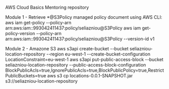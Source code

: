 AWS Cloud Basics Mentoring repository

Module 1 - Retrieve *@S3Policy managed policy document using AWS CLI:
aws iam get-policy --policy-arn arn:aws:iam::993042411437:policy/seliazniou@S3Policy
aws iam get-policy-version --policy-arn arn:aws:iam::993042411437:policy/seliazniou@S3Policy --version-id v1

Module 2 - Amazone S3
aws s3api create-bucket --bucket seliazniou-location-repository --region eu-west-1 --create-bucket-configuration LocationConstraint=eu-west-1
aws s3api put-public-access-block --bucket seliazniou-location-repository --public-access-block-configuration BlockPublicAcls=true,IgnorePublicAcls=true,BlockPublicPolicy=true,RestrictPublicBuckets=true
aws s3 cp locations-0.0.1-SNAPSHOT.jar s3://seliazniou-location-repository